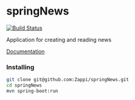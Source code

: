# springNews

[![Build Status](https://travis-ci.org/Zappi/springNews.svg?branch=master)](https://travis-ci.org/Zappi/springNews)

Application for creating and reading news

[Documentation](documentation/description.md)

### Installing 

```sh
git clone git@github.com:Zappi/springNews.git
cd springNews
mvn spring-boot:run
```
